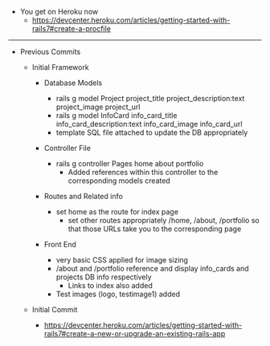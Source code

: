 * You get on Heroku now
    - https://devcenter.heroku.com/articles/getting-started-with-rails7#create-a-procfile

--------------------------------------

* Previous Commits

    * Initial Framework
        * Database Models
            - rails g model Project project_title project_description:text project_image project_url
            - rails g model InfoCard info_card_title info_card_description:text info_card_image info_card_url
            - template SQL file attached to update the DB appropriately

        * Controller File
            - rails g controller Pages home about portfolio
                - Added references within this controller to the corresponding models created

        * Routes and Related info
            - set home as the route for index page
                - set other routes appropriately /home, /about, /portfolio so that those URLs take you to the corresponding page

        * Front End
            - very basic CSS applied for image sizing
            - /about and /portfolio reference and display info_cards and projects DB info respectively
                - Links to index also added
            - Test images (logo, testimage1) added
    
    * Initial Commit
        - https://devcenter.heroku.com/articles/getting-started-with-rails7#create-a-new-or-upgrade-an-existing-rails-app